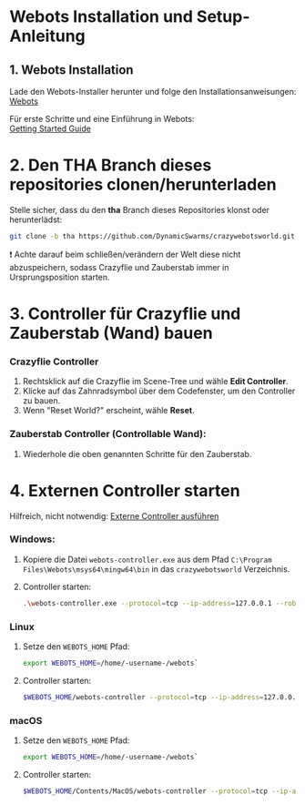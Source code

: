 # Webots Installation und Setup-Anleitung 
## 1. Webots Installation

Lade den Webots-Installer herunter und folge den Installationsanweisungen:  
[Webots](https://cyberbotics.com/)

Für erste Schritte und eine Einführung in Webots:  
[Getting Started Guide](https://cyberbotics.com/doc/guide/getting-started-with-webots)

# 2. Den THA Branch dieses repositories clonen/herunterladen

Stelle sicher, dass du den **tha** Branch dieses Repositories klonst oder herunterlädst:

```bash
git clone -b tha https://github.com/DynamicSwarms/crazywebotsworld.git
```

❗ Achte darauf beim schließen/verändern der Welt diese nicht abzuspeichern, sodass Crazyflie und Zauberstab immer in Ursprungsposition starten. 

# 3. Controller für Crazyflie und Zauberstab (Wand) bauen

### Crazyflie Controller
1. Rechtsklick auf die Crazyflie im Scene-Tree und wähle **Edit Controller**.
2. Klicke auf das Zahnradsymbol über dem Codefenster, um den Controller zu bauen.
3. Wenn "Reset World?" erscheint, wähle **Reset**.

### Zauberstab Controller (Controllable Wand):
1. Wiederhole die oben genannten Schritte für den Zauberstab.

# 4. Externen Controller starten

Hilfreich, nicht notwendig:
[Externe Controller ausführen](https://cyberbotics.com/doc/guide/running-extern-robot-controllers?tab-os=windows)


### Windows:
1. Kopiere die Datei `webots-controller.exe` aus dem Pfad `C:\Program Files\Webots\msys64\mingw64\bin` in das `crazywebotsworld` Verzeichnis.
2. Controller starten:

   ```bash
   .\webots-controller.exe --protocol=tcp --ip-address=127.0.0.1 --robot-name=cf0_ros_ctrl .\crazyflie-example.py
   ```

### Linux

1. Setze den `WEBOTS_HOME` Pfad: 
    ```bash
    export WEBOTS_HOME=/home/-username-/webots`
    ```

2. Controller starten: 
    ```bash
    $WEBOTS_HOME/webots-controller --protocol=tcp --ip-address=127.0.0.1 --robot-name=cf0_ros_ctrl crazyflie-example.py
    ```

### macOS
1. Setze den `WEBOTS_HOME` Pfad: 
    ```bash
    export WEBOTS_HOME=/home/-username-/webots`
    ```
2. Controller starten: 
    ```bash
    $WEBOTS_HOME/Contents/MacOS/webots-controller --protocol=tcp --ip-address=127.0.0.1 --robot-name=cf0_ros_ctrl crazyflie-example.py
    ```








